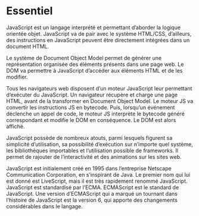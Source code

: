 # Essentiel

JavaScript est un langage interprété et permettant d’aborder la logique orientée objet. JavaScript va de pair avec le
système HTML/CSS, d’ailleurs, des instructions en JavaScript peuvent être directement intégrées dans un document HTML.

Le système de Document Object Model permet de générer une représentation organisée des éléments présents dans une page
web. Le DOM va permettre à JavaScript d’accéder aux éléments HTML et de les modifier.

Tous les navigateurs web disposent d’un moteur JavaScript leur permettant d’exécuter du JavaScript. Un navigateur
récupère et charge une page HTML, avant de la transformer en Document Object Model. Le moteur JS va convertir les
instructions JS en bytecode. Puis, lorsqu’un événement déclenche un appel de code, le moteur JS interprète le bytecode
généré correspondant et modifie le DOM en conséquence. Le DOM est alors affiché.

JavaScript possède de nombreux atouts, parmi lesquels figurent sa simplicité d’utilisation, sa possibilité d’exécution
sur n’importe quel système, les bibliothèques importables et l’utilisation possible de frameworks. Il permet de rajouter
de l’interactivité et des animations sur les sites web.

JavaScript est initialement créé en 1995 dans l’entreprise Netscape Communication Corporation, en s’inspirant de Java.
Le premier nom qui lui est donné est LiveScript, mais il est très rapidement renommé JavaScript. JavaScript est
standardisé par l’ECMA. ECMAScript est le standard de JavaScript. Une version d’ECMAScript qui a marqué un tournant dans
l’histoire de JavaScript est la version 6, qui apporte des changements considérables dans le langage.